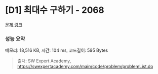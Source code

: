 # [D1] 최대수 구하기 - 2068 

[문제 링크](https://swexpertacademy.com/main/code/problem/problemDetail.do?contestProbId=AV5QQhbqA4QDFAUq) 

### 성능 요약

메모리: 18,516 KB, 시간: 104 ms, 코드길이: 595 Bytes



> 출처: SW Expert Academy, https://swexpertacademy.com/main/code/problem/problemList.do